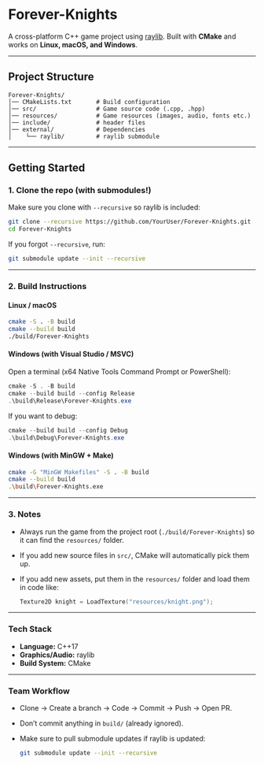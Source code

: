 # Forever-Knights

A cross-platform C++ game project using [raylib](https://www.raylib.com/).
Built with **CMake** and works on **Linux, macOS, and Windows**.

---

## Project Structure

```
Forever-Knights/
│── CMakeLists.txt       # Build configuration
│── src/                 # Game source code (.cpp, .hpp)
│── resources/           # Game resources (images, audio, fonts etc.)
│── include/             # header files
│── external/            # Dependencies
│    └── raylib/         # raylib submodule

```

---

## Getting Started

### 1. Clone the repo (with submodules!)

Make sure you clone with `--recursive` so raylib is included:

```sh
git clone --recursive https://github.com/YourUser/Forever-Knights.git
cd Forever-Knights
```

If you forgot `--recursive`, run:

```sh
git submodule update --init --recursive
```

---

### 2. Build Instructions

#### **Linux / macOS**

```sh
cmake -S . -B build
cmake --build build
./build/Forever-Knights
```

#### **Windows (with Visual Studio / MSVC)**

Open a terminal (x64 Native Tools Command Prompt or PowerShell):

```powershell
cmake -S . -B build
cmake --build build --config Release
.\build\Release\Forever-Knights.exe
```

If you want to debug:

```powershell
cmake --build build --config Debug
.\build\Debug\Forever-Knights.exe
```

#### **Windows (with MinGW + Make)**

```sh
cmake -G "MinGW Makefiles" -S . -B build
cmake --build build
.\build\Forever-Knights.exe
```

---

### 3. Notes

* Always run the game from the project root (`./build/Forever-Knights`) so it can find the `resources/` folder.
* If you add new source files in `src/`, CMake will automatically pick them up.
* If you add new assets, put them in the `resources/` folder and load them in code like:

  ```cpp
  Texture2D knight = LoadTexture("resources/knight.png");
  ```

---

### Tech Stack

* **Language:** C++17
* **Graphics/Audio:** raylib
* **Build System:** CMake

---

### Team Workflow

* Clone → Create a branch → Code → Commit → Push → Open PR.
* Don’t commit anything in `build/` (already ignored).
* Make sure to pull submodule updates if raylib is updated:

  ```sh
  git submodule update --init --recursive
  ```
